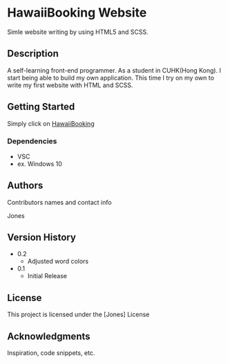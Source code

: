 # HawaiiBooking Website

Simle website writing by using HTML5 and SCSS.

## Description

A self-learning front-end programmer. As a student in CUHK(Hong Kong). 
I start being able to build my own application. 
This time I try on my own to write my first website with HTML and SCSS.

## Getting Started

Simply click on [HawaiiBooking](https://chunghei0116.github.io/hawaiibookingwebsite/)

### Dependencies

* VSC
* ex. Windows 10






## Authors

Contributors names and contact info

Jones

## Version History
* 0.2
   * Adjusted word colors
* 0.1
    * Initial Release

## License

This project is licensed under the [Jones] License 

## Acknowledgments

Inspiration, code snippets, etc.
